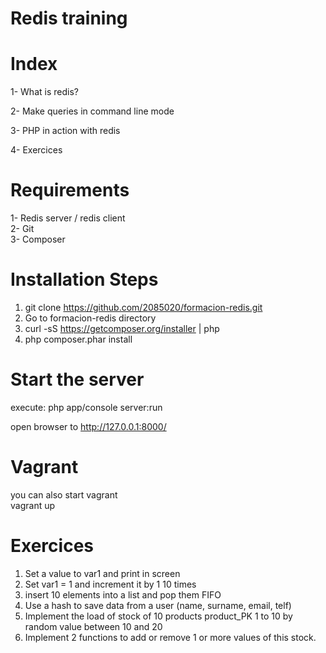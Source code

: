 Redis training
==============

Index
=====
1- What is redis?

2- Make queries in command line mode

3- PHP in action with redis

4- Exercices


Requirements
============

1- Redis server / redis client  
2- Git  
3- Composer  

Installation Steps
===================

1. git clone https://github.com/2085020/formacion-redis.git
2. Go to formacion-redis directory
3. curl -sS https://getcomposer.org/installer | php
4. php composer.phar install

Start the server
================
execute: php app/console server:run

open browser to http://127.0.0.1:8000/


Vagrant
=======

you can also start vagrant  
vagrant up

Exercices
=========

1. Set a value to var1 and print in screen
2. Set var1 = 1 and increment it by 1 10 times
3. insert 10 elements into a list and pop them FIFO
4. Use a hash to save data from a user (name, surname, email, telf)
5. Implement the load of stock of 10 products product_PK 1 to 10 by random value between 10 and 20
6. Implement 2 functions to add or remove 1 or more values of this stock.
